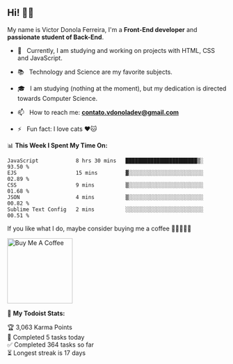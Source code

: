 <h2 align="left">Hi! 👋🏻</h2>  

<p align="left">
	My name is Victor Donola Ferreira, I'm a <strong>Front-End developer</strong> and <strong>passionate student of Back-End</strong>.
</p>

- 🔭 &nbsp; Currently, I am studying and working on projects with HTML, CSS and JavaScript.

- :books: &nbsp; Technology and Science are my favorite subjects.

- 🎓 &nbsp; I am studying (nothing at the moment), but my dedication is directed towards Computer Science.

- 📫 &nbsp; How to reach me: **contato.vdonoladev@gmail.com**

- ⚡️ &nbsp; Fun fact: I love cats ❤️🐱

📊 **This Week I Spent My Time On:**
<!--START_SECTION:waka-->
```text
JavaScript            8 hrs 30 mins   ███████████████████████▒░   93.50 % 
EJS                   15 mins         ▓░░░░░░░░░░░░░░░░░░░░░░░░   02.89 % 
CSS                   9 mins          ▒░░░░░░░░░░░░░░░░░░░░░░░░   01.68 % 
JSON                  4 mins          ▒░░░░░░░░░░░░░░░░░░░░░░░░   00.82 % 
Sublime Text Config   2 mins          ░░░░░░░░░░░░░░░░░░░░░░░░░   00.51 % 
```
<!--END_SECTION:waka-->

If you like what I do, maybe consider buying me a coffee 🥺👉🏻👈🏻

<a href="https://www.buymeacoffee.com/xuxuti" target="_blank"><img src="https://cdn.buymeacoffee.com/buttons/v2/default-red.png" alt="Buy Me A Coffee" width="150" ></a>

🚧 **My Todoist Stats:**
<!-- TODO-IST:START -->
🏆  3,063 Karma Points           
🌸  Completed 5 tasks today           
✅  Completed 364 tasks so far           
⏳  Longest streak is 17 days
<!-- TODO-IST:END -->
